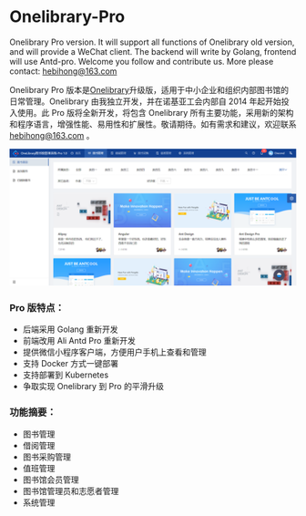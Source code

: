 # Onelibrary-Pro

Onelibrary Pro version. It will support all functions of Onelibrary old version, and will provide a WeChat client. The backend will write by Golang, frontend will use Antd-pro. Welcome you follow and contribute us. More please contact: hebihong@163.com

Onelibrary Pro 版本是[Onelibrary](https://github.com/onecmd/onelibrary)升级版，适用于中小企业和组织内部图书馆的日常管理。Onelibrary 由我独立开发，并在诺基亚工会内部自 2014 年起开始投入使用。此 Pro 版将全新开发，将包含 Onelibrary 所有主要功能，采用新的架构和程序语言，增强性能、易用性和扩展性。敬请期待。如有需求和建议，欢迎联系 hebihong@163.com 。

![JacorbMan Architecture](./doc/images/main.PNG)

### Pro 版特点：

- 后端采用 Golang 重新开发
- 前端改用 Ali Antd Pro 重新开发
- 提供微信小程序客户端，方便用户手机上查看和管理
- 支持 Docker 方式一键部署
- 支持部署到 Kubernetes
- 争取实现 Onelibrary 到 Pro 的平滑升级

### 功能摘要：

- 图书管理
- 借阅管理
- 图书采购管理
- 值班管理
- 图书馆会员管理
- 图书馆管理员和志愿者管理
- 系统管理
